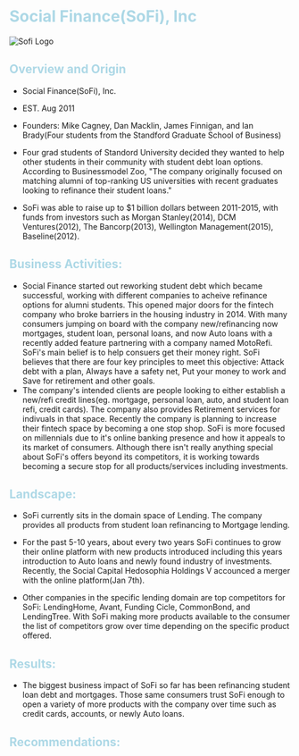 # <span style="color: lightblue;">**Social Finance(SoFi), Inc**</span>
![Sofi Logo](https://tutorialsvista.com/wp-content/uploads/2020/08/refinance-student-loans-sofi-logo-750x365.png "How Sofi is evolving into a Top Fintech Lending Company")

## <span style="color: lightblue;">**Overview and Origin**</span>

* Social Finance(SoFi), Inc.
  
* EST. Aug 2011
  
* Founders: Mike Cagney, Dan Macklin, James Finnigan, and Ian  Brady(Four students from the Standford Graduate School of Business)
  
* Four grad students of Standord University decided they wanted to help other students in their community with student debt loan options. According to Businessmodel Zoo, "The company originally focused on matching alumni of top-ranking US universities with recent graduates looking to refinance their student loans."

* SoFi was able to raise up to $1 billion dollars between 2011-2015, with funds from investors such as Morgan Stanley(2014), DCM Ventures(2012), The Bancorp(2013), Wellington Management(2015), Baseline(2012). 

## <span style="color: lightblue;">**Business Activities:**</span>

* Social Finance started out reworking student debt which became successful, working with different companies to acheive refinance options for alumni students. This opened major doors for the fintech company who broke barriers in the housing industry in 2014. With many consumers jumping on board with the company new/refinancing now mortgages, student loan, personal loans, and now Auto loans with a recently added feature partnering with a company named MotoRefi. SoFi's main belief is to help consuers get their money right. SoFi believes that there are four key principles to meet this objective: Attack debt with a plan, Always have a safety net, Put your money to work and Save for retirement and other goals.
* The company's intended clients are people looking to either establish a new/refi credit lines(eg. mortgage, personal loan, auto, and student loan refi, credit cards). The company also provides Retirement services for indivuals in that space. Recently the company is planning to increase their fintech space by becoming a one stop shop. SoFi is more focused on millennials due to it's online banking presence and how it appeals to its market of consumers. Although there isn't really anything special about SoFi's offers beyond its competitors, it is working towards becoming a secure stop for all products/services including investments.

## <span style="color: lightblue;">**Landscape:**</span>

* SoFi currently sits in the domain space of Lending. The company provides all products from student loan refinancing to Mortgage lending.

* For the past 5-10 years, about every two years SoFi continues to grow their online platform with new products introduced including this years introduction to Auto loans and newly found industry of investments. Recently, the Social Capital Hedosophia Holdings V accounced a merger with the online platform(Jan 7th). 

* Other companies in the specific lending domain are top competitors for SoFi: LendingHome, Avant, Funding Cicle, CommonBond, and LendingTree. With SoFi making more products available to the consumer the list of competitors grow over time depending on the specific product offered.


## <span style="color: lightblue;">**Results:**</span>
* The biggest business impact of SoFi so far has been refinancing student loan debt and mortgages. Those same consumers trust SoFi enough to open a variety of more products with the company over time such as credit cards, accounts, or newly Auto loans. 
## <span style="color: lightblue;">**Recommendations:**</span>